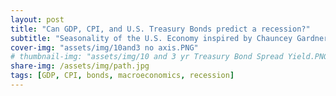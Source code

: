 ```yaml
---
layout: post
title: "Can GDP, CPI, and U.S. Treasury Bonds predict a recession?"
subtitle: "Seasonality of the U.S. Economy inspired by Chauncey Gardner" 
cover-img: "assets/img/10and3 no axis.PNG"
# thumbnail-img: "assets/img/10 and 3 yr Treasury Bond Spread Yield.PNG"
share-img: /assets/img/path.jpg
tags: [GDP, CPI, bonds, macroeconomics, recession]
---
```

